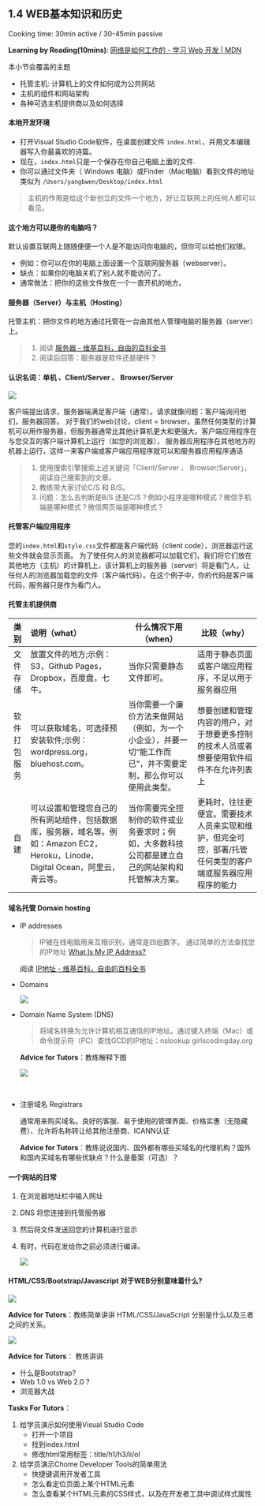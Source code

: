 ## 1.4 WEB基本知识和历史

Cooking time: 30min active / 30-45min passive

**Learning by Reading(10mins)**: [网络是如何工作的 - 学习 Web 开发 | MDN](https://developer.mozilla.org/zh-CN/docs/Learn/Getting_started_with_the_web/How_the_Web_works)

本小节会覆盖的主题

- 托管主机: 计算机上的文件如何成为公共网站
- 主机的组件和网站架构
- 各种可选主机提供商以及如何选择

#### 本地开发环境

- 打开Visual Studio Code软件，在桌面创建文件 `index.html`，并用文本编辑器写入你最喜欢的诗篇。
- 现在，`index.html`只是一个保存在你自己电脑上面的文件.
- 你可以通过文件夹（ Windows 电脑）或Finder（Mac电脑）看到文件的地址类似为 `/Users/yangbwen/Desktop/index.html`

> 主机的作用是给这个新创立的文件一个地方，好让互联网上的任何人都可以看见。

#### 这个地方可以是你的电脑吗？

默认设置互联网上随随便便一个人是不能访问你电脑的，但你可以给他们权限。

- 例如：你可以在你的电脑上面设置一个互联网服务器（webserver）。
- 缺点：如果你的电脑关机了别人就不能访问了。
- 通常做法：把你的这些文件放在一个一直开机的地方。

#### 服务器（Server）与主机（Hosting）

托管主机：把你文件的地方通过托管在一台由其他人管理电脑的服务器（server）上。

> 1. 阅读 [服务器 - 维基百科，自由的百科全书](https://zh.wikipedia.org/wiki/%E6%9C%8D%E5%8A%A1%E5%99%A8)
> 2. 阅读后回答：服务器是软件还是硬件？

#### 认识名词：单机 、Client/Server 、 Browser/Server

![](http://ocuwjo7n4.bkt.clouddn.com/blog/2017-05-24-client-server.png)

客户端提出请求，服务器端满足客户端（通常）。请求就像问题：客户端询问他们，服务器回答。
对于我们的web讨论，client = browser。虽然任何类型的计算机可以用作服务器，但服务器通常比其他计算机更大和更强大。客户端应用程序在与您交互的客户端计算机上运行（如您的浏览器），
服务器应用程序在其他地方的机器上运行，这样一来客户端或客户端应用程序就可以和服务器应用程序通话

> 1. 使用搜索引擎搜索上述关键词「Client/Server 、 Browser/Server」，阅读自己搜索到的文章。
> 2. 教练带大家讨论C/S 和 B/S。
> 3. 问题：怎么去判断是B/S 还是C/S？例如小程序是哪种模式？微信手机端是哪种模式？微信网页端是哪种模式？

#### 托管客户端应用程序

您的`index.html`和`style.css`文件都是客户端代码（client code），浏览器运行这些文件就会显示页面。
为了使任何人的浏览器都可以加载它们，我们将它们放在其他地方（主机）的计算机上，该计算机上的服务器（server）将是看门人，让任何人的浏览器加载您的文件（客户端代码）。在这个例子中，你的代码是客户端代码，服务器只是作为看门人。

#### 托管主机提供商

|   类别   | 说明（what）                                 | 什么情况下用（when）                             | 比较（why）                                  |
| :----: | :--------------------------------------- | ---------------------------------------- | ---------------------------------------- |
|  文件存储  | 放置文件的地方;示例：S3，Github Pages，Dropbox，百度盘，七牛。 | 当你只需要静态文件即可。                             | 适用于静态页面或客户端应用程序，不足以用于服务器应用               |
| 软件打包服务 | 可以获取域名，可选择预安装软件;示例：wordpress.org，bluehost.com。 | 当你需要一个廉价方法来做网站（例如，为一个小企业），并要一切“能工作而已”，并不需要定制，那么你可以使用此类型。 | 想要创建和管理内容的用户，对于想要更多控制的技术人员或者想要使用软件组件不在允许列表上 |
|   自建   | 可以设置和管理您自己的所有网站组件，包括数据库，服务器，域名等。例如：Amazon EC2，Heroku，Linode，Digital Ocean，阿里云，青云等。 | 当你需要完全控制你的软件或业务要求时；例如，大多数科技公司都是建立自己的网站架构和托管解决方案。 | 更耗时，往往更便宜。需要技术人员来实现和维护，但完全可控，部署/托管任何类型的客户端或服务器应用程序的能力 |

#### 域名托管 Domain hosting

- IP addresses

  > IP被在线电脑用来互相识别，通常是四组数字。
  >   通过简单的方法查找您的IP地址 [What Is My IP Address? ](https://whatismyipaddress.com/)

  阅读 [IP地址 - 维基百科，自由的百科全书](https://zh.wikipedia.org/wiki/IP%E5%9C%B0%E5%9D%80)


- Domains

  ![](http://ocuwjo7n4.bkt.clouddn.com/blog/2017-05-24-TLD-domain-url1.jpg)

- Domain Name System (DNS)

  > 将域名转换为允许计算机相互通信的IP地址。通过键入终端（Mac）或命令提示符（PC）查找GCD的IP地址：nslookup girlscodingday.org

  **Advice for Tutors**：教练解释下图

  ![](http://ocuwjo7n4.bkt.clouddn.com/blog/2017-05-24-server-dns-forward.jpg)

  ​

- 注册域名 Registrars

  通常用来购买域名。良好的客服、易于使用的管理界面、价格实惠（无隐藏费）、允许将名称转让给其他注册商、ICANN认证

  **Advice for Tutors**：教练说说国内、国外都有哪些买域名的代理机构？国外和国内买域名有哪些优缺点？什么是备案（可选）？

#### 一个网站的日常

1. 在浏览器地址栏中输入网址

2. DNS 将您连接到托管服务器

3. 然后将文件发送回您的计算机进行显示

4. 有时，代码在发给你之前必须进行编译。

   ![](http://ocuwjo7n4.bkt.clouddn.com/blog/2017-05-24-browser-request.png)

#### HTML/CSS/Bootstrap/Javascript 对于WEB分别意味着什么?

![](http://ocuwjo7n4.bkt.clouddn.com/blog/2017-05-24-images.png)

  **Advice for Tutors**：教练简单讲讲 HTML/CSS/JavaScript 分别是什么以及三者之间的关系。



![](http://ocuwjo7n4.bkt.clouddn.com/blog/2017-05-24-html_with_css_vs_html_css_bootstrap_js.jpg)

  **Advice for Tutors**： 教练讲讲

- 什么是Bootstrap?
- Web 1.0 vs Web 2.0 ?
- 浏览器大战



**Tasks For Tutors**：

1. 给学员演示如何使用Visual Studio Code
   - 打开一个项目
   - 找到index.html
   - 修改html常用标签：title/h1/h3/li/ol
2. 给学员演示Chome Developer Tools的简单用法
   - 快捷键调用开发者工具
   - 怎么看定位页面上某个HTML元素
   - 怎么查看某个HTML元素的CSS样式，以及在开发者工具中调试样式属性
